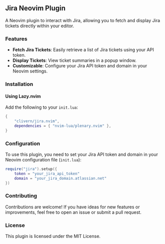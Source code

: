 ## Jira Neovim Plugin

A Neovim plugin to interact with Jira, allowing you to fetch and display Jira tickets directly within your editor.

### Features

- **Fetch Jira Tickets**: Easily retrieve a list of Jira tickets using your API token.
- **Display Tickets**: View ticket summaries in a popup window.
- **Customizable**: Configure your Jira API token and domain in your Neovim settings.

### Installation

#### Using Lazy.nvim

Add the following to your `init.lua`:

```lua
{
    "clivern/jira.nvim",
    dependencies = { "nvim-lua/plenary.nvim" },
}
```

### Configuration

To use this plugin, you need to set your Jira API token and domain in your Neovim configuration file (`init.lua`):

```lua
require("jira").setup({
    token = "your_jira_api_token"
    domain = "your_jira_domain.atlassian.net"
})
```

### Contributing

Contributions are welcome! If you have ideas for new features or improvements, feel free to open an issue or submit a pull request.

### License

This plugin is licensed under the MIT License.
